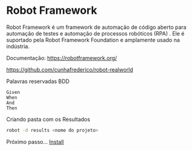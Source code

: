 # Robot Framework

Robot Framework é um framework de automação de código aberto para automação de testes e automação de processos robóticos (RPA) . Ele é suportado pela Robot Framework Foundation e amplamente usado na indústria.

Documentação: https://robotframework.org/

https://github.com/cunhafrederico/robot-realworld

Palavras reservadas BDD

    Given
    When
    And
    Then

Criando pasta com os Resultados

```bash
robot -d results <nome do projeto>
```

Próximo passo... [Install](install.md)